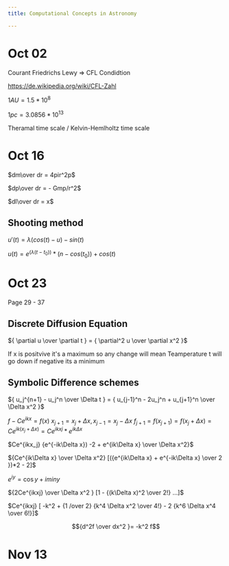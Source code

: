 ```yaml
---
title: Computational Concepts in Astronomy

---
```


# Oct 02

Courant Friedrichs Lewy => CFL Condidtion

https://de.wikipedia.org/wiki/CFL-Zahl

$1AU = 1.5*10^8$

$1pc = 3.0856*10^13$

Theramal time scale / Kelvin-Hemlholtz time scale

# Oct 16


$dm\over dr = 4pir^2p$

$dp\over dr = - Gmp/r^2$

$dl\over dr = x$

## Shooting method

$u'(t) = \lambda ( cos(t) - u ) - sin(t)$

$u(t) = e^(\lambda(t-t_0)) * (n - cos(t_0)) + cos(t)$

# Oct 23

Page 29 - 37

## Discrete Diffusion Equation
${ \partial u \over \partial t } = { \partial^2 u \over \partial x^2 }$

If x is positvive it's a maximum so any change will mean Teamperature t will go down if negative its a minimum

## Symbolic Difference schemes
${ u_j^{n+1} - u_j^n \over \Delta t } = { u_{j-1}^n - 2u_j^n + u_{j+1}^n \over \Delta x^2 }$


$f - Ce^{ikx} = f(x)$
$x_{j+1} = x_j + \Delta x, x_{j-1} = x_j - \Delta x$
$f_{j+1} = f(x_{j+1}) = f(x_j + \Delta x) = Ce^{ik(x_j+\Delta x)} = Ce^{ikxj} * e^{ik\Delta x}$


$Ce^{ikx_j} {e^{-ik\Delta x}) -2 + e^{ik\Delta x} \over \Delta x^2}$

${Ce^{ik\Delta x} \over \Delta x^2} [({e^{ik\Delta x} + e^{-ik\Delta x} \over 2 })*2 - 2]$

$e^{iy} = \cos{y} + i min y$

${2Ce^{ikxj} \over \Delta x^2 } [1 - {(k\Delta x)^2 \over 2!} ...]$

$Ce^{ikxj} [ -k^2 + {1 /over 2} {k^4 \Delta x^2 \over 4!} - 2 {k^6 \Delta x^4 \over 6!}]$

$${d^2f \over dx^2 }= -k^2 f$$


# Nov 13

